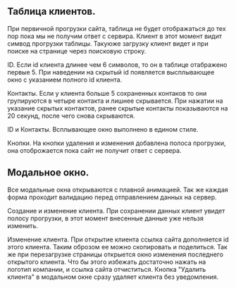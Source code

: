 ## Таблица клиентов.

При первичной прогрузки сайта, таблица не будет отображаться до тех пор пока мы не получим ответ с сервира.
Клиент в этот момент видит симвод прогрузки таблицы.
Такуюже загрузку клиент видет и при поиске на странице через поисковую строку.

ID.
Если id клиента длинее чем 6 символов, то он в таблице отабражено первые 5.
При наведении на скрытый id появляется высплывающее окно с указанием полного id клиента.

Контакты.
Если у клиента больше 5 сохраненных контаков то они групируются в четыре контакта и лишнее скрывается.
При нажатии на указание скрытых контактов, ранее скрытые контакты показываются на 20 секунд, после чего снова скрываются.

ID и Контакты.
Всплывающее окно выполнено в едином стиле.

Кнопки.
На кнопки удаления и изменения добавлена полоса прогрузки, она отоброжается пока сайт не получит ответ с сервера.


## Модальное окно.

Все модальные окна открываются с плавной анимацией.
Так же каждая форма проходит валидацию перед отправлением данных на сервер.

Создание и изменение клиента.
При сохранении данных клиент увидет полосу прогрузки, в этот момент внесенные данные уже нельзя изменить.

Изменение клиента.
При открытие клиента ссылка сайта дополняется id этого клиента. Таким оброзом ее можно скопировать и поделиться.
Так же при перезагрузке страницы открыется окно изменения последнего открытого клиента. 
Что бы этого избежать достаточно нажать на логотип компании, и ссылка сайта отчиститься.
Кнопка "Удалить клиента" в модальном окне сразу удаляет клиента без уведомления.
